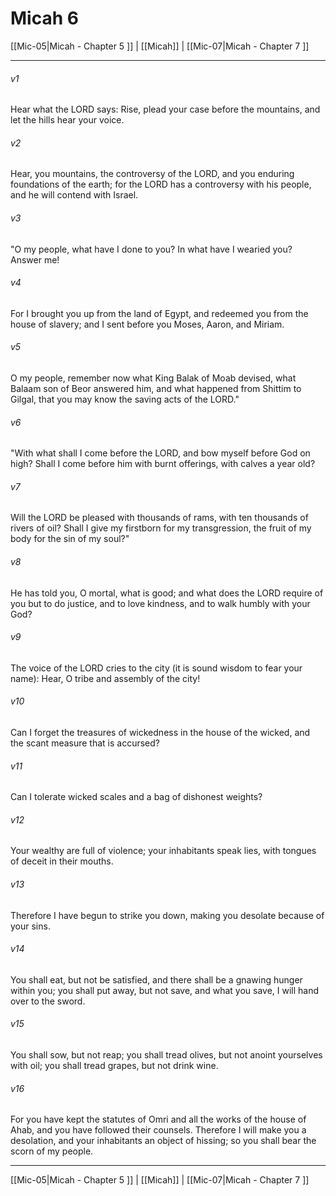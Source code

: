 # Micah 6

[[Mic-05|Micah - Chapter 5 ]] | [[Micah]] | [[Mic-07|Micah - Chapter 7 ]]
***

###### v1
Hear what the LORD says: Rise, plead your case before the mountains, and let the hills hear your voice.
###### v2
Hear, you mountains, the controversy of the LORD, and you enduring foundations of the earth; for the LORD has a controversy with his people, and he will contend with Israel.
###### v3
"O my people, what have I done to you? In what have I wearied you? Answer me!
###### v4
For I brought you up from the land of Egypt, and redeemed you from the house of slavery; and I sent before you Moses, Aaron, and Miriam.
###### v5
O my people, remember now what King Balak of Moab devised, what Balaam son of Beor answered him, and what happened from Shittim to Gilgal, that you may know the saving acts of the LORD."
###### v6
"With what shall I come before the LORD, and bow myself before God on high? Shall I come before him with burnt offerings, with calves a year old?
###### v7
Will the LORD be pleased with thousands of rams, with ten thousands of rivers of oil? Shall I give my firstborn for my transgression, the fruit of my body for the sin of my soul?"
###### v8
He has told you, O mortal, what is good; and what does the LORD require of you but to do justice, and to love kindness, and to walk humbly with your God?
###### v9
The voice of the LORD cries to the city (it is sound wisdom to fear your name): Hear, O tribe and assembly of the city!
###### v10
Can I forget the treasures of wickedness in the house of the wicked, and the scant measure that is accursed?
###### v11
Can I tolerate wicked scales and a bag of dishonest weights?
###### v12
Your wealthy are full of violence; your inhabitants speak lies, with tongues of deceit in their mouths.
###### v13
Therefore I have begun to strike you down, making you desolate because of your sins.
###### v14
You shall eat, but not be satisfied, and there shall be a gnawing hunger within you; you shall put away, but not save, and what you save, I will hand over to the sword.
###### v15
You shall sow, but not reap; you shall tread olives, but not anoint yourselves with oil; you shall tread grapes, but not drink wine.
###### v16
For you have kept the statutes of Omri and all the works of the house of Ahab, and you have followed their counsels. Therefore I will make you a desolation, and your inhabitants an object of hissing; so you shall bear the scorn of my people.

***

[[Mic-05|Micah - Chapter 5 ]] | [[Micah]] | [[Mic-07|Micah - Chapter 7 ]]
